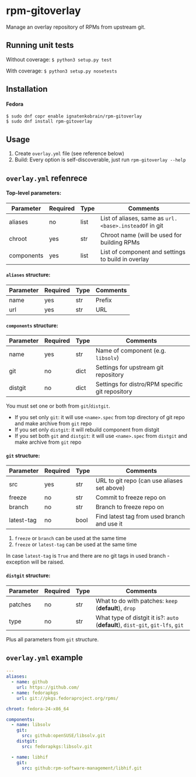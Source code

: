 # rpm-gitoverlay

Manage an overlay repository of RPMs from upstream git.

## Running unit tests

Without coverage:
`$ python3 setup.py test`

With coverage:
`$ python3 setup.py nosetests`

## Installation

#### Fedora
```
$ sudo dnf copr enable ignatenkobrain/rpm-gitoverlay
$ sudo dnf install rpm-gitoverlay
```

## Usage

1. Create `overlay.yml` file (see reference below)
2. Build: Every option is self-discoverable, just run `rpm-gitoverlay --help`

## `overlay.yml` refenrece

#### Top-level parameters:

| Parameter  | Required | Type | Comments                                               |
|------------|----------|------|--------------------------------------------------------|
| aliases    | no       | list | List of aliases, same as `url.<base>.insteadOf` in git |
| chroot     | yes      | str  | Chroot name (will be used for building RPMs            |
| components | yes      | list | List of component and settings to build in overlay     |

#### `aliases` structure:

| Parameter | Required | Type | Comments |
|-----------|----------|------|----------|
| name      | yes      | str  | Prefix   |
| url       | yes      | str  | URL      |

#### `components` structure:

| Parameter | Required | Type | Comments                                        |
|-----------|----------|------|-------------------------------------------------|
| name      | yes      | str  | Name of component (e.g. `libsolv`)              |
| git       | no       | dict | Settings for upstream git repository            |
| distgit   | no       | dict | Settings for distro/RPM specific git repository |

You must set one or both from `git`/`distgit`.
* If you set only `git`: it will use `<name>.spec` from top directory of git repo and make archive from `git` repo
* If you set only `distgit`: it will rebuild component from distgit
* If you set both `git` and `distgit`: it will use `<name>.spec` from `distgit` and make archive from `git` repo

#### `git` structure:

| Parameter  | Required | Type | Comments                                    |
|------------|----------|------|---------------------------------------------|
| src        | yes      | str  | URL to git repo (can use aliases set above) |
| freeze     | no       | str  | Commit to freeze repo on                    |
| branch     | no       | str  | Branch to freeze repo on                    |
| latest-tag | no       | bool | Find latest tag from used branch and use it |

1. `freeze` or `branch` can be used at the same time
2. `freeze` or `latest-tag` can be used at the same time

In case `latest-tag` is `True` and there are no git tags in used branch - exception will be raised.

#### `distgit` structure:

| Parameter | Required | Type | Comments                                                                        |
|-----------|----------|------|---------------------------------------------------------------------------------|
| patches   | no       | str  | What to do with patches: `keep` (**default**), `drop`                           |
| type      | no       | str  | What type of distgit it is?: `auto` (**default**), `dist-git`, `git-lfs`, `git` |

Plus all parameters from `git` structure.

## `overlay.yml` example

```yaml
---
aliases:
  - name: github
    url: https://github.com/
  - name: fedorapkgs
    url: git://pkgs.fedoraproject.org/rpms/

chroot: fedora-24-x86_64

components:
  - name: libsolv
    git:
      src: github:openSUSE/libsolv.git
    distgit:
      src: fedorapkgs:libsolv.git

  - name: libhif
    git:
      src: github:rpm-software-management/libhif.git
```
